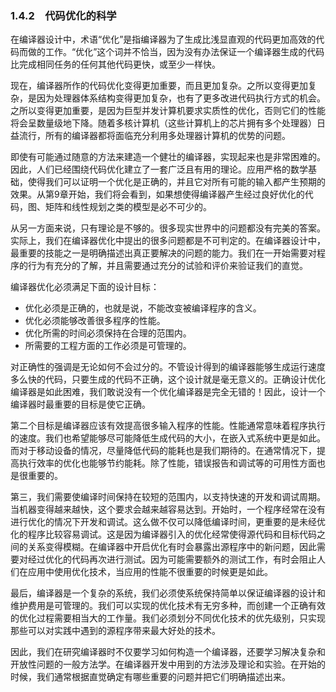 ### 1.4.2　代码优化的科学

在编译器设计中，术语“优化”是指编译器为了生成比浅显直观的代码更加高效的代码而做的工作。“优化”这个词并不恰当，因为没有办法保证一个编译器生成的代码比完成相同任务的任何其他代码更快，或至少一样快。

现在，编译器所作的代码优化变得更加重要，而且更加复杂。之所以变得更加复杂，是因为处理器体系结构变得更加复杂，也有了更多改进代码执行方式的机会。之所以变得更加重要，是因为巨型并发计算机要求实质性的优化，否则它们的性能将会呈数量级地下降。随着多核计算机（这些计算机上的芯片拥有多个处理器）日益流行，所有的编译器都将面临充分利用多处理器计算机的优势的问题。

即使有可能通过随意的方法来建造一个健壮的编译器，实现起来也是非常困难的。因此，人们已经围绕代码优化建立了一套广泛且有用的理论。应用严格的数学基础，使得我们可以证明一个优化是正确的，并且它对所有可能的输入都产生预期的效果。从第9章开始，我们将会看到，如果想使得编译器产生经过良好优化的代码，图、矩阵和线性规划之类的模型是必不可少的。

从另一方面来说，只有理论是不够的。很多现实世界中的问题都没有完美的答案。实际上，我们在编译器优化中提出的很多问题都是不可判定的。在编译器设计中，最重要的技能之一是明确描述出真正要解决的问题的能力。我们在一开始需要对程序的行为有充分的了解，并且需要通过充分的试验和评价来验证我们的直觉。

编译器优化必须满足下面的设计目标：

- 优化必须是正确的，也就是说，不能改变被编译程序的含义。
- 优化必须能够改善很多程序的性能。
- 优化所需的时间必须保持在合理的范围内。
- 所需要的工程方面的工作必须是可管理的。

对正确性的强调是无论如何不会过分的。不管设计得到的编译器能够生成运行速度多么快的代码，只要生成的代码不正确，这个设计就是毫无意义的。正确设计优化编译器是如此困难，我们敢说没有一个优化编译器是完全无错的！因此，设计一个编译器时最重要的目标是使它正确。

第二个目标是编译器应该有效提高很多输入程序的性能。性能通常意味着程序执行的速度。我们也希望能够尽可能降低生成代码的大小，在嵌入式系统中更是如此。而对于移动设备的情况，尽量降低代码的能耗也是我们期待的。在通常情况下，提高执行效率的优化也能够节约能耗。除了性能，错误报告和调试等的可用性方面也是很重要的。

第三，我们需要使编译时间保持在较短的范围内，以支持快速的开发和调试周期。当机器变得越来越快，这个要求会越来越容易达到。开始时，一个程序经常在没有进行优化的情况下开发和调试。这么做不仅可以降低编译时间，更重要的是未经优化的程序比较容易调试。这是因为编译器引入的优化经常使得源代码和目标代码之间的关系变得模糊。在编译器中开启优化有时会暴露出源程序中的新问题，因此需要对经过优化的代码再次进行测试。因为可能需要额外的测试工作，有时会阻止人们在应用中使用优化技术，当应用的性能不很重要的时候更是如此。

最后，编译器是一个复杂的系统，我们必须使系统保持简单以保证编译器的设计和维护费用是可管理的。我们可以实现的优化技术有无穷多种，而创建一个正确有效的优化过程需要相当大的工作量。我们必须划分不同优化技术的优先级别，只实现那些可以对实践中遇到的源程序带来最大好处的技术。

因此，我们在研究编译器时不仅要学习如何构造一个编译器，还要学习解决复杂和开放性问题的一般方法学。在编译器开发中用到的方法涉及理论和实验。在开始的时候，我们通常根据直觉确定有哪些重要的问题并把它们明确描述出来。
